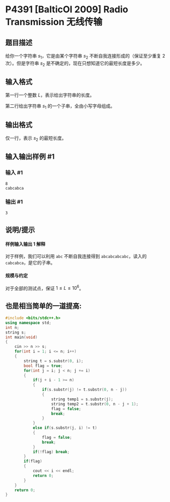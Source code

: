 # P4391 [BalticOI 2009] Radio Transmission 无线传输

## 题目描述

给你一个字符串 $s_1$，它是由某个字符串 $s_2$ 不断自我连接形成的（保证至少重复 $2$ 次）。但是字符串 $s_2$ 是不确定的，现在只想知道它的最短长度是多少。

## 输入格式

第一行一个整数 $L$，表示给出字符串的长度。 

第二行给出字符串 $s_1$ 的一个子串，全由小写字母组成。

## 输出格式

仅一行，表示 $s_2$ 的最短长度。

## 输入输出样例 #1

### 输入 #1

```
8
cabcabca
```

### 输出 #1

```
3
```

## 说明/提示

#### 样例输入输出 1 解释
对于样例，我们可以利用 $\texttt{abc}$ 不断自我连接得到 $\texttt{abcabcabcabc}$，读入的 $\texttt{cabcabca}$，是它的子串。

#### 规模与约定
对于全部的测试点，保证 $1\le L \le 10^6$。

## 也是相当简单的一道提高:
```cpp
#include <bits/stdc++.h>
using namespace std;
int n;
string s;
int main(void)
{
    cin >> n >> s; 
    for(int i = 1; i <= n; i++)
    {
        string t = s.substr(0, i);
        bool flag = true;
        for(int j = i; j < n; j += i)
        {
            if(j + i - 1 >= n)
            {
                if(s.substr(j) != t.substr(0, n - j))
                {
                    string temp1 = s.substr(j);
                    string temp2 = t.substr(0, n - j + 1);
                    flag = false;
                    break;
                }
            }
            else if(s.substr(j, i) != t)
            {
                flag = false;
                break;
            }
            if(!flag) break;
        }
        if(flag)
        {
            cout << i << endl;
            return 0;
        }
    }
    return 0;
}               
```